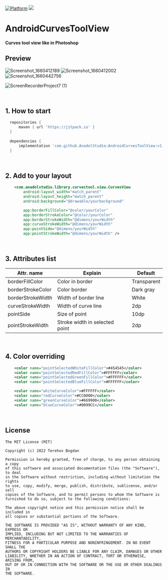 [![Platform](https://img.shields.io/badge/platform-android-green.svg)](http://developer.android.com/index.html) [![](https://jitpack.io/v/AnadolStudio/AndroidCurvesToolView.svg)](https://jitpack.io/#AnadolStudio/AndroidCurvesToolView)
# AndroidCurvesToolView
#### Curves tool view like in Photoshop


## Preview

![Screenshot_1660412189](https://user-images.githubusercontent.com/74777850/184519996-8d94e0fc-b7ec-4304-a5aa-eba4ded2b65e.png) ![Screenshot_1660412002](https://user-images.githubusercontent.com/74777850/184520001-1f966ff0-24f9-4d72-bc60-831b842d2926.png) ![Screenshot_1660442756](https://user-images.githubusercontent.com/74777850/184520008-4c35091e-ae83-4c3e-8bac-31c59f43586d.png)

![ScreenRecorderProject7 (1)](https://user-images.githubusercontent.com/74777850/184520985-42a40fb3-848f-48d3-bb93-c3e3482ceb35.gif)

<br>

## 1. How to start

```gradle
  repositories {
      maven { url 'https://jitpack.io' }
  }
	
  dependencies {
      implementation 'com.github.AnadolStudio:AndroidCurvesToolView:v1.0.4'
  }

```

<br>

## 2. Add to your layout

```xml
    <com.anadolstudio.library.curvestool.view.CurvesView
        android:layout_width="match_parent"
        android:layout_height="match_parent"
        android:background="@drawable/yourbackground"

        app:borderFillColor="@color/yourColor"
        app:borderStrokeColor="@color/yourColor"
        app:borderStrokeWidth="@dimens/yourWidth"
        app:curveStrokeWidth="@dimens/yourWidth"
        app:pointSide="@dimens/yourWidth"
        app:pointStrokeWidth="@dimens/yourWidth" />
```
<br>

## 3. Attributes list

| Attr. name          |                Explain                                            |    Default |
|---------------------|-------------------------------------------------------------------|------------|
| borderFillColor 		| Color in border						                                        | Transparent|
| borderStrokeColor 	| Color border   					                                          | Dark gray  |
| borderStrokeWidth 	| Width of border line	                                            | White      |
| curveStrokeWidth 		| Width of curve line			                                          | 2dp        |
| pointSide 	        | Size of point	                                                    | 10dp       |
| pointStrokeWidth 		| Stroke width in selected point			                              | 2dp	       |

<br>

## 4. Color overriding

```xml
    <color name="pointSelectedWhiteFillColor">#454545</color>
    <color name="pointSelectedRedFillColor">#FFFFFF</color>
    <color name="pointSelectedGreenFillColor">#FFFFFF</color>
    <color name="pointSelectedBlueFillColor">#FFFFFF</color>

    <color name="whiteCurveColor">#FFFFFF</color>
    <color name="redCurveColor">#CC0000</color>
    <color name="greenCurveColor">#669900</color>
    <color name="blueCurveColor">#0099CC</color>

```

<br>

License
--------

    The MIT License (MIT)

    Copyright (c) 2022 Terehov Bogdan
    
    Permission is hereby granted, free of charge, to any person obtaining a copy
    of this software and associated documentation files (the "Software"), to deal
    in the Software without restriction, including without limitation the rights
    to use, copy, modify, merge, publish, distribute, sublicense, and/or sell
    copies of the Software, and to permit persons to whom the Software is
    furnished to do so, subject to the following conditions:
    
    The above copyright notice and this permission notice shall be included in
    all copies or substantial portions of the Software.
    
    THE SOFTWARE IS PROVIDED "AS IS", WITHOUT WARRANTY OF ANY KIND, EXPRESS OR
    IMPLIED, INCLUDING BUT NOT LIMITED TO THE WARRANTIES OF MERCHANTABILITY,
    FITNESS FOR A PARTICULAR PURPOSE AND NONINFRINGEMENT. IN NO EVENT SHALL THE
    AUTHORS OR COPYRIGHT HOLDERS BE LIABLE FOR ANY CLAIM, DAMAGES OR OTHER
    LIABILITY, WHETHER IN AN ACTION OF CONTRACT, TORT OR OTHERWISE, ARISING FROM,
    OUT OF OR IN CONNECTION WITH THE SOFTWARE OR THE USE OR OTHER DEALINGS IN
    THE SOFTWARE.
